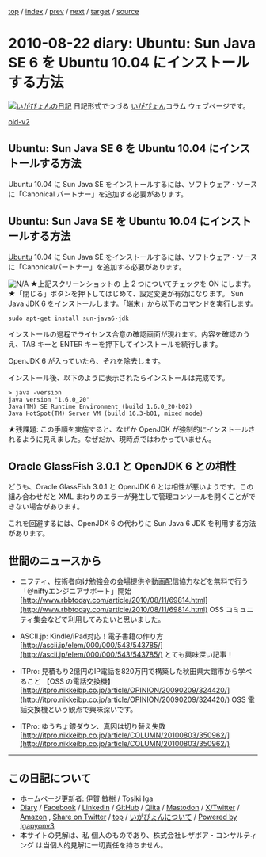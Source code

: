 [top](../index.html) 
 / [index](index.html) 
 / [prev](ig100821.html) 
 / [next](ig100824.html) 
 / [target](https://www.igapyon.jp/igapyon/diary/2010/ig100822.html) 
 / [source](https://github.com/igapyon/diary/blob/master/2010/ig100822.src.md) 

2010-08-22 diary: Ubuntu: Sun Java SE 6 を Ubuntu 10.04 にインストールする方法
=====================================================================================================
[![いがぴょんの日記](https://www.igapyon.jp/igapyon/diary/images/iga202308_64.jpg "いがぴょん")](https://www.igapyon.jp/igapyon/diary/memo/memoigapyon.html) 日記形式でつづる [いがぴょん](https://www.igapyon.jp/igapyon/diary/memo/memoigapyon.html)コラム ウェブページです。

[old-v2](ig100822-orig.html)

## Ubuntu: Sun Java SE 6 を Ubuntu 10.04 にインストールする方法

Ubuntu 10.04 に Sun Java SE をインストールするには、ソフトウェア・ソースに「Canonical パートナー」を追加する必要があります。


## Ubuntu: Sun Java SE を Ubuntu 10.04 にインストールする方法

[Ubuntu](https://www.igapyon.jp/igapyon/diary/keyword/ubuntu.html) 10.04 に Sun Java SE をインストールするには、ソフトウェア・ソースに「Canonicalパートナー」を追加する必要があります。

![N/A](https://www.igapyon.jp/igapyon/image/diary/2010/20100822ubujdk001.png)
★上記スクリーンショットの 上 2 つについてチェックを ON にします。★「閉じる」ボタンを押下してはじめて、設定変更が有効になります。
Sun Java JDK 6 をインストールします。「端末」から以下のコマンドを実行します。

      
```
sudo apt-get install sun-java6-jdk
```

      

インストールの過程でライセンス合意の確認画面が現れます。内容を確認のうえ、TAB キーと ENTER キーを押下してインストールを続行します。

OpenJDK 6 が入っていたら、それを除去します。

インストール後、以下のように表示されたらインストールは完成です。

      
```
> java -version
java version "1.6.0_20"
Java(TM) SE Runtime Environment (build 1.6.0_20-b02)
Java HotSpot(TM) Server VM (build 16.3-b01, mixed mode)
```

      

★残課題: この手順を実施すると、なぜか OpenJDK が強制的にインストールされるように見えました。なぜだか、現時点ではわかっていません。

## Oracle GlassFish 3.0.1 と OpenJDK 6 との相性

どうも、Oracle GlassFish 3.0.1 と OpenJDK 6 とは相性が悪いようです。この組み合わせだと XML まわりのエラーが発生して管理コンソールを開くことができない場合があります。

これを回避するには、OpenJDK 6 の代わりに Sun Java 6 JDK を利用する方法があります。

## 世間のニュースから

* ニフティ、技術者向け勉強会の会場提供や動画配信協力などを無料で行う「＠niftyエンジニアサポート」開始
  [http://www.rbbtoday.com/article/2010/08/11/69814.html](http://www.rbbtoday.com/article/2010/08/11/69814.html)
  OSS コミュニティ集会などで利用してみたいと思いました。
  
* ASCII.jp: Kindle/iPad対応！電子書籍の作り方
  [http://ascii.jp/elem/000/000/543/543785/](http://ascii.jp/elem/000/000/543/543785/)
  とても興味深い記事！
  
* ITPro: 見積もり2億円のIP電話を820万円で構築した秋田県大館市から学べること 【OSS の電話交換機】
  [http://itpro.nikkeibp.co.jp/article/OPINION/20090209/324420/](http://itpro.nikkeibp.co.jp/article/OPINION/20090209/324420/)
  OSS 電話交換機という観点で興味深いです。
  
* ITPro: ゆうちょ銀ダウン、真因は切り替え失敗
  [http://itpro.nikkeibp.co.jp/article/COLUMN/20100803/350962/](http://itpro.nikkeibp.co.jp/article/COLUMN/20100803/350962/)


----------------------------------------------------------------------------------------------------

## この日記について

* ホームページ更新者: 伊賀 敏樹 / Tosiki Iga
* [Diary](https://www.igapyon.jp/igapyon/diary/) / [Facebook](https://www.facebook.com/igapyon) / [LinkedIn](https://www.linkedin.com/in/toshikiiga) / [GitHub](https://github.com/igapyon) / [Qiita](https://qiita.com/igapyon) / [Mastodon](https://social.vivaldi.net/@igapyon) / [X/Twitter](https://twitter.com/ToshikiIga) / [Amazon](https://www.amazon.co.jp/%E4%BC%8A%E8%B3%80-%E6%95%8F%E6%A8%B9/e/B004LTQWCQ) ,
[Share on Twitter](https://twitter.com/intent/tweet?hashtags=igapyon%2Cdiary%2C%E3%81%84%E3%81%8C%E3%81%B4%E3%82%87%E3%82%93&text=Ubuntu%3A+Sun+Java+SE+6+%E3%82%92+Ubuntu+10.04+%E3%81%AB%E3%82%A4%E3%83%B3%E3%82%B9%E3%83%88%E3%83%BC%E3%83%AB%E3%81%99%E3%82%8B%E6%96%B9%E6%B3%95&url=https%3A%2F%2Fwww.igapyon.jp%2Figapyon%2Fdiary%2F2010%2Fig100822.html) / [top](../index.html) / [いがぴょんについて](https://www.igapyon.jp/igapyon/diary/memo/memoigapyon.html) / [Powered by Igapyonv3](https://github.com/igapyon/igapyonv3)
* 本サイトの見解は、私 個人のものであり、株式会社レザボア・コンサルティング は当個人的見解に一切責任を持ちません。 
